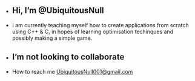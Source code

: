 -  Hi, I’m @UbiquitousNull
   -----------------------
-  I am currently teaching myself how to create applications from scratch using C++ & C, in hopes of learning optimisation techinques and possibly making a simple game.  
<!--- -  I’m interested in A wide range of things, I enjoy experimenting and have a current interest in Making my own programming language(WIP), Unreal Engine 5, Unity, Godot, DataBases & LocalStorage, learning C++ and C#, Python, Java, JavaScript, HTML & CSS.
   -----------------------
-  I’m currently learning basic FabricMC(Java) modding
   ----------------------- --->
-  I’m not looking to collaborate <!---looking to collaborate on. . . I don't know contact me I'll have to make a decision after some discussion or it might end right there and then due to extenuating circumstances -->
   -----------------------
-  How to reach me UbiquitousNull001@gmail.com

<!---
UbiquitousNull/UbiquitousNull is a ✨ special ✨ repository because its `README.md` (this file) appears on your GitHub profile.
You can click the Preview link to take a look at your changes.
--->
